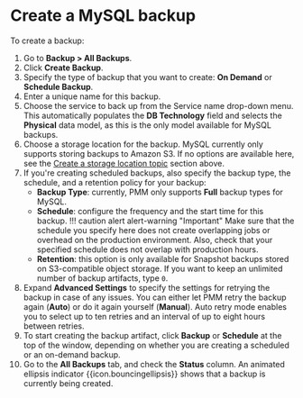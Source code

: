 # Create a MySQL backup

To create a backup:

1. Go to  <i class="uil uil-history"></i> **Backup > All Backups**.
2. Click <i class="uil uil-plus-square"></i> **Create Backup**.
3. Specify the type of backup that you want to create: **On Demand** or **Schedule Backup**.
4. Enter a unique name for this backup.
5. Choose the service to back up from the Service name drop-down menu. This automatically populates the **DB Technology** field and selects the **Physical** data model, as this is the only model available for MySQL backups.
7. Choose a storage location for the backup. MySQL currently only supports storing backups to Amazon S3. If no options are available here, see the [Create a storage location topic](../backup/prepare_storage_location.md) section above.
8. If you're creating scheduled backups, also specify the backup type, the schedule, and a retention policy for your backup:
    - **Backup Type**: currently, PMM only supports **Full** backup types for MySQL.
    - **Schedule**: configure the frequency and the start time for this backup.
    !!! caution alert alert-warning "Important"
        Make sure that the schedule you specify here does not create overlapping jobs or overhead on the production environment. Also, check that your specified schedule does not overlap with production hours.
    - **Retention**: this option is only available for Snapshot backups stored on S3-compatible object storage. If you want to keep an unlimited number of backup artifacts, type `0`.
9. Expand **Advanced Settings** to specify the settings for retrying the backup in case of any issues. You can either let PMM retry the backup again (**Auto**) or do it again yourself (**Manual**). Auto retry mode enables you to select up to ten retries and an interval of up to eight hours between retries.
10. To start creating the backup artifact, click **Backup** or **Schedule** at the top of the window, depending on whether you are creating a scheduled or an on-demand backup.
11. Go to the **All Backups** tab, and check the **Status** column. An animated ellipsis indicator {{icon.bouncingellipsis}} shows that a backup is currently being created.
